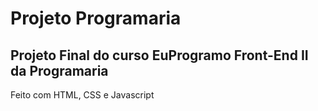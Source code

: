 # Projeto Programaria

## Projeto Final do curso EuProgramo Front-End II da Programaria

Feito com HTML, CSS e Javascript 
